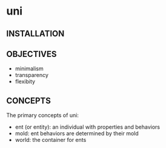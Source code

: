 # uni

## INSTALLATION



## OBJECTIVES

- minimalism
- transparency
- flexibity



## CONCEPTS

The primary concepts of uni:
- ent (or entity): an individual with properties and behaviors
- mold: ent behaviors are determined by their mold
- world: the container for ents

